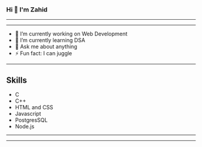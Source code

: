 ### Hi 👋 I'm Zahid

---
---

- 🔭 I’m currently working on Web Development
- 🌱 I’m currently learning DSA<!-- - 👯 I’m looking to collaborate on Node.js -->
- 💬 Ask me about anything
- ⚡ Fun fact: I can juggle
---
## Skills
- C
- C++
- HTML and CSS
- Javascript
- PostgresSQL
- Node.js


---
---

